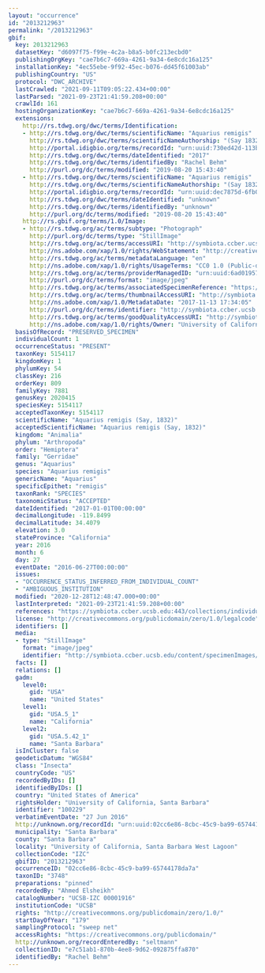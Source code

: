 ```yaml
---
layout: "occurrence"
id: "2013212963"
permalink: "/2013212963"
gbif:
  key: 2013212963
  datasetKey: "d6097f75-f99e-4c2a-b8a5-b0fc213ecbd0"
  publishingOrgKey: "cae7b6c7-669a-4261-9a34-6e8cdc16a125"
  installationKey: "4ec55ebe-9f92-45ec-b076-dd45f61003ab"
  publishingCountry: "US"
  protocol: "DWC_ARCHIVE"
  lastCrawled: "2021-09-11T09:05:22.434+00:00"
  lastParsed: "2021-09-23T21:41:59.208+00:00"
  crawlId: 161
  hostingOrganizationKey: "cae7b6c7-669a-4261-9a34-6e8cdc16a125"
  extensions:
    http://rs.tdwg.org/dwc/terms/Identification:
    - http://rs.tdwg.org/dwc/terms/scientificName: "Aquarius remigis"
      http://rs.tdwg.org/dwc/terms/scientificNameAuthorship: "(Say 1832)"
      http://portal.idigbio.org/terms/recordId: "urn:uuid:730ed42d-113b-43f7-9448-1a0d4c4be8f1"
      http://rs.tdwg.org/dwc/terms/dateIdentified: "2017"
      http://rs.tdwg.org/dwc/terms/identifiedBy: "Rachel Behm"
      http://purl.org/dc/terms/modified: "2019-08-20 15:43:40"
    - http://rs.tdwg.org/dwc/terms/scientificName: "Aquarius remigis"
      http://rs.tdwg.org/dwc/terms/scientificNameAuthorship: "(Say 1832)"
      http://portal.idigbio.org/terms/recordId: "urn:uuid:dec7875d-6fb0-4aed-8eba-517e8ec89341"
      http://rs.tdwg.org/dwc/terms/dateIdentified: "unknown"
      http://rs.tdwg.org/dwc/terms/identifiedBy: "unknown"
      http://purl.org/dc/terms/modified: "2019-08-20 15:43:40"
    http://rs.gbif.org/terms/1.0/Image:
    - http://rs.tdwg.org/ac/terms/subtype: "Photograph"
      http://purl.org/dc/terms/type: "StillImage"
      http://rs.tdwg.org/ac/terms/accessURI: "http://symbiota.ccber.ucsb.edu/content/specimenImages/UCSB_IZC/UCSB-IZC00001/UCSB-IZC_00001916_lg.jpg"
      http://ns.adobe.com/xap/1.0/rights/WebStatement: "http://creativecommons.org/publicdomain/zero/1.0/"
      http://rs.tdwg.org/ac/terms/metadataLanguage: "en"
      http://ns.adobe.com/xap/1.0/rights/UsageTerms: "CC0 1.0 (Public-domain)"
      http://rs.tdwg.org/ac/terms/providerManagedID: "urn:uuid:6ad01957-f190-43e4-992c-21b367a2f6cb"
      http://purl.org/dc/terms/format: "image/jpeg"
      http://rs.tdwg.org/ac/terms/associatedSpecimenReference: "https://symbiota.ccber.ucsb.edu:443/collections/individual/index.php?occid=100229"
      http://rs.tdwg.org/ac/terms/thumbnailAccessURI: "http://symbiota.ccber.ucsb.edu/content/specimenImages/UCSB_IZC/UCSB-IZC00001/UCSB-IZC_00001916_tn.jpg"
      http://ns.adobe.com/xap/1.0/MetadataDate: "2017-11-13 17:34:05"
      http://purl.org/dc/terms/identifier: "http://symbiota.ccber.ucsb.edu/content/specimenImages/UCSB_IZC/UCSB-IZC00001/UCSB-IZC_00001916_lg.jpg"
      http://rs.tdwg.org/ac/terms/goodQualityAccessURI: "http://symbiota.ccber.ucsb.edu/content/specimenImages/UCSB_IZC/UCSB-IZC00001/UCSB-IZC_00001916.JPG"
      http://ns.adobe.com/xap/1.0/rights/Owner: "University of California, Santa Barbara"
  basisOfRecord: "PRESERVED_SPECIMEN"
  individualCount: 1
  occurrenceStatus: "PRESENT"
  taxonKey: 5154117
  kingdomKey: 1
  phylumKey: 54
  classKey: 216
  orderKey: 809
  familyKey: 7881
  genusKey: 2020415
  speciesKey: 5154117
  acceptedTaxonKey: 5154117
  scientificName: "Aquarius remigis (Say, 1832)"
  acceptedScientificName: "Aquarius remigis (Say, 1832)"
  kingdom: "Animalia"
  phylum: "Arthropoda"
  order: "Hemiptera"
  family: "Gerridae"
  genus: "Aquarius"
  species: "Aquarius remigis"
  genericName: "Aquarius"
  specificEpithet: "remigis"
  taxonRank: "SPECIES"
  taxonomicStatus: "ACCEPTED"
  dateIdentified: "2017-01-01T00:00:00"
  decimalLongitude: -119.8499
  decimalLatitude: 34.4079
  elevation: 3.0
  stateProvince: "California"
  year: 2016
  month: 6
  day: 27
  eventDate: "2016-06-27T00:00:00"
  issues:
  - "OCCURRENCE_STATUS_INFERRED_FROM_INDIVIDUAL_COUNT"
  - "AMBIGUOUS_INSTITUTION"
  modified: "2020-12-28T12:48:47.000+00:00"
  lastInterpreted: "2021-09-23T21:41:59.208+00:00"
  references: "https://symbiota.ccber.ucsb.edu:443/collections/individual/index.php?occid=100229"
  license: "http://creativecommons.org/publicdomain/zero/1.0/legalcode"
  identifiers: []
  media:
  - type: "StillImage"
    format: "image/jpeg"
    identifier: "http://symbiota.ccber.ucsb.edu/content/specimenImages/UCSB_IZC/UCSB-IZC00001/UCSB-IZC_00001916_lg.jpg"
  facts: []
  relations: []
  gadm:
    level0:
      gid: "USA"
      name: "United States"
    level1:
      gid: "USA.5_1"
      name: "California"
    level2:
      gid: "USA.5.42_1"
      name: "Santa Barbara"
  isInCluster: false
  geodeticDatum: "WGS84"
  class: "Insecta"
  countryCode: "US"
  recordedByIDs: []
  identifiedByIDs: []
  country: "United States of America"
  rightsHolder: "University of California, Santa Barbara"
  identifier: "100229"
  verbatimEventDate: "27 Jun 2016"
  http://unknown.org/recordId: "urn:uuid:02cc6e86-8cbc-45c9-ba99-65744178da7a"
  municipality: "Santa Barbara"
  county: "Santa Barbara"
  locality: "University of California, Santa Barbara West Lagoon"
  collectionCode: "IZC"
  gbifID: "2013212963"
  occurrenceID: "02cc6e86-8cbc-45c9-ba99-65744178da7a"
  taxonID: "3748"
  preparations: "pinned"
  recordedBy: "Ahmed Elsheikh"
  catalogNumber: "UCSB-IZC 00001916"
  institutionCode: "UCSB"
  rights: "http://creativecommons.org/publicdomain/zero/1.0/"
  startDayOfYear: "179"
  samplingProtocol: "sweep net"
  accessRights: "https://creativecommons.org/publicdomain/"
  http://unknown.org/recordEnteredBy: "seltmann"
  collectionID: "e7c51ab1-870b-4ee8-9d62-092875ffa870"
  identifiedBy: "Rachel Behm"
---
```

